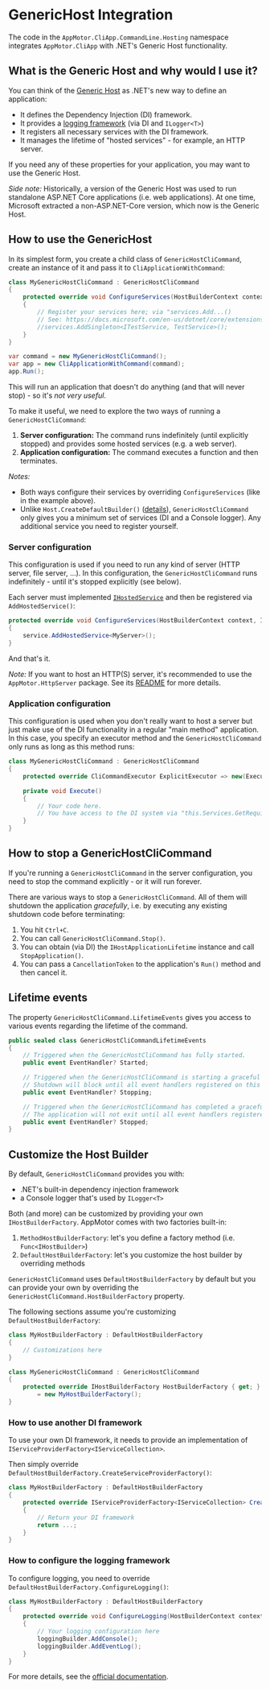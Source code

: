 # GenericHost Integration

The code in the `AppMotor.CliApp.CommandLine.Hosting` namespace integrates `AppMotor.CliApp` with .NET's Generic Host functionality.

## What is the Generic Host and why would I use it?

You can think of the [Generic Host](https://docs.microsoft.com/en-us/dotnet/core/extensions/generic-host) as .NET's new way to define an application:

* It defines the Dependency Injection (DI) framework.
* It provides a [logging framework](https://docs.microsoft.com/en-us/dotnet/core/extensions/logging) (via DI and `ILogger<T>`)
* It registers all necessary services with the DI framework.
* It manages the lifetime of "hosted services" - for example, an HTTP server.

If you need any of these properties for your application, you may want to use the Generic Host.

*Side note:* Historically, a version of the Generic Host was used to run standalone ASP.NET Core applications (i.e. web applications). At one time, Microsoft extracted a non-ASP.NET-Core version, which now is the Generic Host.

## How to use the GenericHost

In its simplest form, you create a child class of `GenericHostCliCommand`, create an instance of it and pass it to `CliApplicationWithCommand`:

```c#
class MyGenericHostCliCommand : GenericHostCliCommand
{
    protected override void ConfigureServices(HostBuilderContext context, IServiceCollection services)
    {
        // Register your services here; via "services.Add...()
        // See: https://docs.microsoft.com/en-us/dotnet/core/extensions/dependency-injection
        //services.AddSingleton<ITestService, TestService>();
    }
}

var command = new MyGenericHostCliCommand();
var app = new CliApplicationWithCommand(command);
app.Run();
```

This will run an application that doesn't do anything (and that will never stop) - so it's *not very useful*.

To make it useful, we need to explore the two ways of running a `GenericHostCliCommand`:

1. **Server configuration:** The command runs indefinitely (until explicitly stopped) and provides some hosted services (e.g. a web server).
1. **Application configuration:** The command executes a function and then terminates.

*Notes:*

* Both ways configure their services by overriding `ConfigureServices` (like in the example above).
* Unlike `Host.CreateDefaultBuilder()` ([details](https://docs.microsoft.com/en-us/dotnet/core/extensions/generic-host#default-builder-settings)), `GenericHostCliCommand` only gives you a minimum set of services (DI and a Console logger). Any additional service you need to register yourself.

### Server configuration

This configuration is used if you need to run any kind of server (HTTP server, file server, ...). In this configuration, the `GenericHostCliCommand` runs indefinitely - until it's stopped explicitly (see below).

Each server must implemented [`IHostedService`](https://docs.microsoft.com/en-us/dotnet/api/microsoft.extensions.hosting.ihostedservice) and then be registered via `AddHostedService()`:

```c#
protected override void ConfigureServices(HostBuilderContext context, IServiceCollection services)
{
    service.AddHostedService<MyServer>();
}
```

And that's it.

*Note:* If you want to host an HTTP(S) server, it's recommended to use the `AppMotor.HttpServer` package. See its [README](../../../AppMotor.HttpServer/README.md) for more details.

### Application configuration

This configuration is used when you don't really want to host a server but just make use of the DI functionality in a regular "main method" application. In this case, you specify an executor method and the `GenericHostCliCommand` only runs as long as this method runs:

```c#
class MyGenericHostCliCommand : GenericHostCliCommand
{
    protected override CliCommandExecutor ExplicitExecutor => new(Execute);

    private void Execute()
    {
        // Your code here.
        // You have access to the DI system via "this.Services.GetRequiredService<T>()".
    }
}
```

## How to stop a GenericHostCliCommand

If you're running a `GenericHostCliCommand` in the server configuration, you need to stop the command explicitly - or it will run forever.

There are various ways to stop a `GenericHostCliCommand`. All of them will shutdown the application *gracefully*, i.e. by executing any existing shutdown code before terminating:

1. You hit `Ctrl+C`.
1. You can call `GenericHostCliCommand.Stop()`.
1. You can obtain (via DI) the `IHostApplicationLifetime` instance and call `StopApplication()`.
1. You can pass a `CancellationToken` to the application's `Run()` method and then cancel it.

## Lifetime events

The property `GenericHostCliCommand.LifetimeEvents` gives you access to various events regarding the lifetime of the command.

```c#
public sealed class GenericHostCliCommandLifetimeEvents
{
    // Triggered when the GenericHostCliCommand has fully started.
    public event EventHandler? Started;

    // Triggered when the GenericHostCliCommand is starting a graceful shutdown.
    // Shutdown will block until all event handlers registered on this event have completed.
    public event EventHandler? Stopping;

    // Triggered when the GenericHostCliCommand has completed a graceful shutdown.
    // The application will not exit until all event handlers registered on this event have completed.
    public event EventHandler? Stopped;
}
```

## Customize the Host Builder

By default, `GenericHostCliCommand` provides you with:

* .NET's built-in dependency injection framework
* a Console logger that's used by `ILogger<T>`

Both (and more) can be customized by providing your own `IHostBuilderFactory`. AppMotor comes with two factories built-in:

1. `MethodHostBuilderFactory`: let's you define a factory method (i.e. `Func<IHostBuilder>`)
1. `DefaultHostBuilderFactory`: let's you customize the host builder by overriding methods

`GenericHostCliCommand` uses `DefaultHostBuilderFactory` by default but you can provide your own by overriding the `GenericHostCliCommand.HostBuilderFactory` property.

The following sections assume you're customizing `DefaultHostBuilderFactory`:

```c#
class MyHostBuilderFactory : DefaultHostBuilderFactory
{
    // Customizations here
}

class MyGenericHostCliCommand : GenericHostCliCommand
{
    protected override IHostBuilderFactory HostBuilderFactory { get; }
        = new MyHostBuilderFactory();
}
```

### How to use another DI framework

To use your own DI framework, it needs to provide an implementation of `IServiceProviderFactory<IServiceCollection>`.

Then simply override `DefaultHostBuilderFactory.CreateServiceProviderFactory()`:

```c#
class MyHostBuilderFactory : DefaultHostBuilderFactory
{
    protected override IServiceProviderFactory<IServiceCollection> CreateServiceProviderFactory(HostBuilderContext context)
    {
        // Return your DI framework
        return ...;
    }
}
```

### How to configure the logging framework

To configure logging, you need to override `DefaultHostBuilderFactory.ConfigureLogging()`:

```c#
class MyHostBuilderFactory : DefaultHostBuilderFactory
{
    protected override void ConfigureLogging(HostBuilderContext context, ILoggingBuilder loggingBuilder)
    {
        // Your logging configuration here
        loggingBuilder.AddConsole();
        loggingBuilder.AddEventLog();
    }
}
```

For more details, see the [official documentation](https://docs.microsoft.com/en-us/dotnet/core/extensions/logging).
